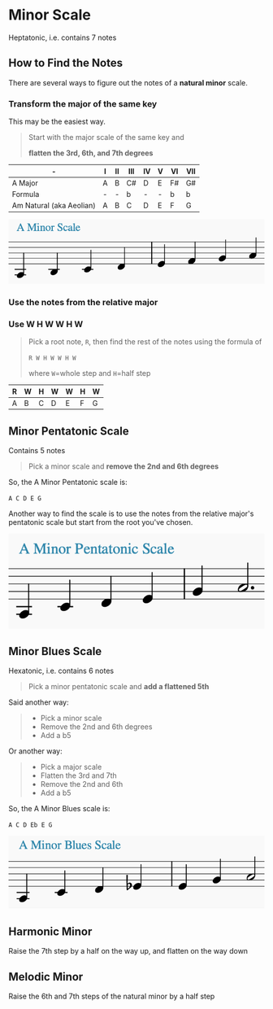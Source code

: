 # Minor Scale

Heptatonic, i.e. contains 7 notes

## How to Find the Notes 
There are several ways to figure out the notes of a **natural minor** scale.

### Transform the major of the same key
This may be the easiest way.

> Start with the major scale of the same key and
>
> **flatten the 3rd, 6th, and 7th degrees**

| - | I | II | III | IV | V | VI | VII |
| - | - | - | - | - | - | - | - |
| A Major | A | B | C# | D | E | F# | G# |
| Formula | - | - | b  | - | - | b  | b |
| Am Natural (aka Aeolian) | A | B | C |D | E | F | G |

![A minor](scales-minor-a.png "A minor")

### Use the notes from the relative major


### Use W H W W H W

> Pick a root note, `R`, then find the rest of the notes using
> the formula of
>  
> `R W H W W H W`
>
> where `W`=whole step and `H`=half step

| R | W | H | W | W | H | W |
| - | - | - | - | - | - | - |
| A | B | C | D | E | F | G |

## Minor Pentatonic Scale
Contains 5 notes

> Pick a minor scale and **remove the 2nd and 6th degrees**

So, the A Minor Pentatonic scale is:

`A C D E G`

Another way to find the scale is to use the notes from the relative major's pentatonic scale but start from the root you've chosen.

![A minor Pentatonic](scales-minor-pentatonic-a.png "A minor pentatonic")

## Minor Blues Scale

Hexatonic, i.e. contains 6 notes 

> Pick a minor pentatonic scale and **add a flattened 5th**

Said another way:

> * Pick a minor scale
> * Remove the 2nd and 6th degrees
> * Add a b5

Or another way:
> * Pick a major scale
> * Flatten the 3rd and 7th
> * Remove the 2nd and 6th
> * Add a b5

So, the A Minor Blues scale is:

`A C D Eb E G`

![A minor Blues Scale](scales-minor-blues-a.png "A minor Blues")

## Harmonic Minor

Raise the 7th step by a half on the way up, and flatten on the way down

## Melodic Minor

Raise the 6th and 7th steps of the natural minor by a half step
